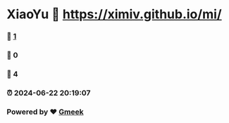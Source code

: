 # XiaoYu :link: https://ximiv.github.io/mi/ 
### :page_facing_up: [1](https://ximiv.github.io/mi//tag.html) 
### :speech_balloon: 0 
### :hibiscus: 4 
### :alarm_clock: 2024-06-22 20:19:07 
### Powered by :heart: [Gmeek](https://github.com/Meekdai/Gmeek)
